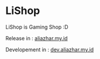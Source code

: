 # LiShop
LiShop is Gaming Shop :D

Release in : [aliazhar.my.id](https://aliazhar.my.id)<base target="_blank">

Developement in : [dev.aliazhar.my.id](https://dev.aliazhar.my.id)<base target="_blank">
